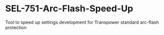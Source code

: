 # SEL-751-Arc-Flash-Speed-Up
Tool to speed up settings development for Transpower standard arc-flash protection 
